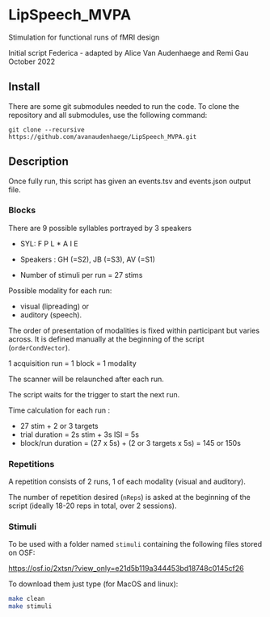# LipSpeech_MVPA

Stimulation for functional runs of fMRI design

Initial script Federica - adapted by Alice Van Audenhaege and Remi Gau
October 2022

## Install

There are some git submodules needed to run the code. 
To clone the repository and all submodules, use the following command:

```
git clone --recursive https://github.com/avanaudenhaege/LipSpeech_MVPA.git
```

## Description

Once fully run, this script has given an events.tsv and events.json output file.

### Blocks

There are 9 possible syllables portrayed by 3 speakers

- SYL: F P L \* A I E
- Speakers : GH (=S2), JB (=S3), AV (=S1)

- Number of stimuli per run = 27 stims

Possible modality for each run:

- visual (lipreading) or
- auditory (speech).

The order of presentation of modalities is fixed within participant but varies
across. It is defined manually at the beginning of the script
(`orderCondVector`).

1 acquisition run = 1 block = 1 modality

The scanner will be relaunched after each run.

The script waits for the trigger to start the next run.

Time calculation for each run :

- 27 stim + 2 or 3 targets
- trial duration = 2s stim + 3s ISI = 5s
- block/run duration = (27 x 5s) + (2 or 3 targets x 5s) = 145 or 150s

### Repetitions

A repetition consists of 2 runs, 1 of each modality (visual and auditory).

The number of repetition desired (`nReps`) is asked at the beginning of the
script (ideally 18-20 reps in total, over 2 sessions).


### Stimuli

To be used with a folder named `stimuli` containing the following files stored
on OSF:

https://osf.io/2xtsn/?view_only=e21d5b119a344453bd18748c0145cf26

To download them just type (for MacOS and linux):

```bash
make clean
make stimuli
```
